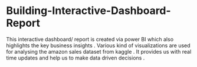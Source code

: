 # Building-Interactive-Dashboard-Report
This interactive dashboard/ report is created via power BI which also highlights the key business insights . Various kind of visualizations are used for  analysing the amazon sales dataset from kaggle . It provides us with real time updates and help us to make data driven decisions .
